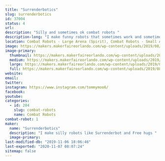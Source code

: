 ```yaml
---
title: "Surrenderbotics"
slug: surrenderbotics
id: 37004
status: 4
url: 
description: "Silly and sometimes ok combat robots "
description-long: "I make funny robots that sometimes work and sometimes look funny getting completely exploded. Have snuck onto TV with bots like Surrenderbot and Hand of Time."
location: Combat Robots - Large Arena (Spirit), Combat Robots - Small Arena (Spirit)
image: https://makers.makerfaireorlando.com/wp-content/uploads/2019/08/polebot-1024x764.jpg
image-primary:
  thumbnail: https://makers.makerfaireorlando.com/wp-content/uploads/2019/08/polebot-150x150.jpg
  medium: https://makers.makerfaireorlando.com/wp-content/uploads/2019/08/polebot-300x224.jpg
  large: https://makers.makerfaireorlando.com/wp-content/uploads/2019/08/polebot-1024x764.jpg
  full: https://makers.makerfaireorlando.com/wp-content/uploads/2019/08/polebot.jpg
website: 
email: 
twitter: 
instagram: https://www.instagram.com/tommymoo6/
facebook: 
youtube: 
categories:
  - id: 284
    slug: combat-robots
    name: Combat Robots
combat-robot: 1
maker:
  name: "Surrenderbotics"
  description: "I make silly robots like Surrenderbot and Free hugs "
  image-primary: 
last-modified-db: "2019-11-06 18:06:46"
last-exported: "2020-11-07 08:07:24"
sitemap: false
---
```

